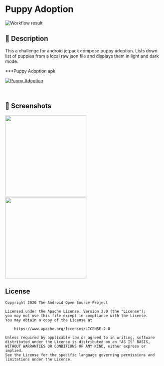 # Puppy Adoption

<!--- Replace <OWNER> with your Github Username and <REPOSITORY> with the name of your repository. -->
<!--- You can find both of these in the url bar when you open your repository in github. -->
![Workflow result](https://github.com/thulasiram-sarathy/puppy-adoption/workflows/Check/badge.svg)


## :scroll: Description
This a challenge for android jetpack compose puppy adoption. Lists down list of puppies from a local raw json file and displays them in light and dark mode.


***Puppy Adoption apk

[![Puppy Adoption](https://img.shields.io/badge/Wiggles-APK-black.svg?style=for-the-badge&logo=android)](https://drive.google.com/file/d/1SYPeI0R2HHEgHr-hJHmdXTlm-Lla4bY1/view?usp=sharing)

<br />


## :camera_flash: Screenshots
<!-- You can add more screenshots here if you like -->
<img src="https://github.com/thulasiram-sarathy/puppy-adoption/blob/main/results/screenshot_1.png" width="260">&emsp;<img src="https://github.com/thulasiram-sarathy/puppy-adoption/blob/main/results/screenshot_2.png" width="260">

## License
```
Copyright 2020 The Android Open Source Project

Licensed under the Apache License, Version 2.0 (the "License");
you may not use this file except in compliance with the License.
You may obtain a copy of the License at

    https://www.apache.org/licenses/LICENSE-2.0

Unless required by applicable law or agreed to in writing, software
distributed under the License is distributed on an "AS IS" BASIS,
WITHOUT WARRANTIES OR CONDITIONS OF ANY KIND, either express or implied.
See the License for the specific language governing permissions and
limitations under the License.
```